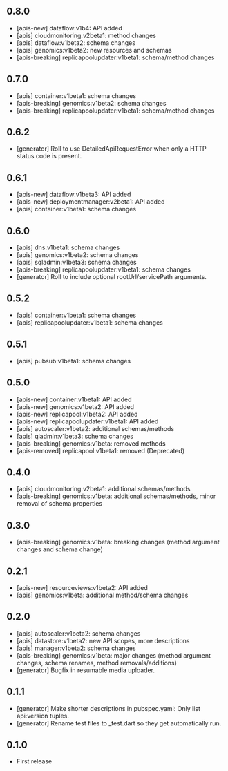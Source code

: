 ## 0.8.0

* [apis-new] dataflow:v1b4: API added
* [apis] cloudmonitoring:v2beta1: method changes
* [apis] dataflow:v1beta2: schema changes
* [apis] genomics:v1beta2: new resources and schemas
* [apis-breaking] replicapoolupdater:v1beta1: schema/method changes

## 0.7.0

* [apis] container:v1beta1: schema changes
* [apis-breaking] genomics:v1beta2: schema changes
* [apis-breaking] replicapoolupdater:v1beta1: schema/method changes

## 0.6.2

* [generator] Roll to use DetailedApiRequestError when only a HTTP status code
  is present.

## 0.6.1

* [apis-new] dataflow:v1beta3: API added
* [apis-new] deploymentmanager:v2beta1: API added
* [apis] container:v1beta1: schema changes

## 0.6.0

* [apis] dns:v1beta1: schema changes
* [apis] genomics:v1beta2: schema changes
* [apis] sqladmin:v1beta3: schema changes
* [apis-breaking] replicapoolupdater:v1beta1: schema changes
* [generator] Roll to include optional rootUrl/servicePath arguments.

## 0.5.2

* [apis] container:v1beta1: schema changes
* [apis] replicapoolupdater:v1beta1: schema changes

## 0.5.1

* [apis] pubsub:v1beta1: schema changes

## 0.5.0

* [apis-new] container:v1beta1: API added
* [apis-new] genomics:v1beta2: API added
* [apis-new] replicapool:v1beta2: API added
* [apis-new] replicapoolupdater:v1beta1: API added
* [apis] autoscaler:v1beta2: additional schemas/methods
* [apis] qladmin:v1beta3: schema changes
* [apis-breaking] genomics:v1beta: removed methods
* [apis-removed] replicapool:v1beta1: removed (Deprecated)

## 0.4.0

* [apis] cloudmonitoring:v2beta1: additional schemas/methods
* [apis-breaking] genomics:v1beta: additional schemas/methods, minor removal of schema properties

## 0.3.0

* [apis-breaking] genomics:v1beta: breaking changes (method argument changes and schema change)

## 0.2.1

* [apis-new] resourceviews:v1beta2: API added
* [apis] genomics:v1beta: additional method/schema changes

## 0.2.0

* [apis] autoscaler:v1beta2: schema changes
* [apis] datastore:v1beta2: new API scopes, more descriptions
* [apis] manager:v1beta2: schema changes
* [apis-breaking] genomics:v1beta: major changes (method argument changes, schema renames, method removals/additions)
* [generator] Bugfix in resumable media uploader.

## 0.1.1

* [generator] Make shorter descriptions in pubspec.yaml: Only list api:version tuples.
* [generator] Rename test files to _test.dart so they get automatically run.

## 0.1.0

* First release
